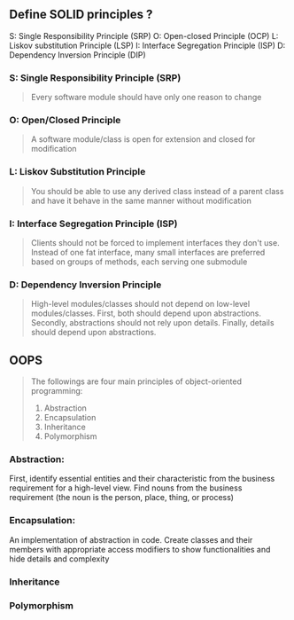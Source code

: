 ## Define SOLID principles ?

S: Single Responsibility Principle (SRP)
O: Open-closed Principle (OCP)
L: Liskov substitution Principle (LSP)
I: Interface Segregation Principle (ISP)
D: Dependency Inversion Principle (DIP)

### S: Single Responsibility Principle (SRP)
> Every software module should have only one reason to change

### O: Open/Closed Principle
> A software module/class is open for extension and closed for modification

### L: Liskov Substitution Principle
> You should be able to use any derived class instead of a parent class and have it behave in the same manner without modification

### I: Interface Segregation Principle (ISP)
> Clients should not be forced to implement interfaces they don't use. Instead of one fat interface, many small interfaces are preferred based on groups of methods, each serving one submodule

### D: Dependency Inversion Principle
> High-level modules/classes should not depend on low-level modules/classes. First, both should depend upon abstractions. Secondly, abstractions should not rely upon details. Finally, details should depend upon abstractions.


## OOPS

> The followings are four main principles of object-oriented programming:
> 1. Abstraction
> 2. Encapsulation
> 3. Inheritance
> 4. Polymorphism

### Abstraction: 
First, identify essential entities and their characteristic from the business requirement for a high-level view.
Find nouns from the business requirement (the noun is the person, place, thing, or process)

### Encapsulation: 
An implementation of abstraction in code. Create classes and their members with appropriate access modifiers to show functionalities and hide details and complexity

### Inheritance

### Polymorphism
